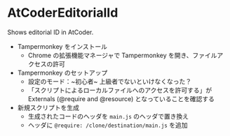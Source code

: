 # AtCoderEditorialId
Shows editorial ID in AtCoder.

- Tampermonkey をインストール
  - Chrome の拡張機能マネージャで Tampermonkey を開き、ファイルアクセスの許可
- Tampermonkey のセットアップ
  - 設定のモード：~初心者~ 上級者でないといけなくなった？
  - 「スクリプトによるローカルファイルへのアクセスを許可する」が Externals (@require and @resource) となっていることを確認する
- 新規スクリプトを生成
  - 生成されたコードのヘッダを `main.js` のヘッダで置き換え
  - ヘッダに `@require: /clone/destination/main.js` を追加

